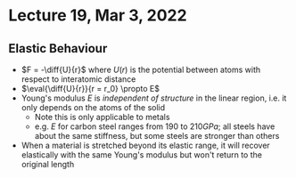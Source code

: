 # Lecture 19, Mar 3, 2022

## Elastic Behaviour

* $F = -\diff{U}{r}$ where $U(r)$ is the potential between atoms with respect to interatomic distance
* $\eval{\diff{U}{r}}{r = r_0} \propto E$
* Young's modulus $E$ is *independent of structure* in the linear region, i.e. it only depends on the atoms of the solid
	* Note this is only applicable to metals
	* e.g. $E$ for carbon steel ranges from $190$ to $210\si{GPa}$; all steels have about the same stiffness, but some steels are stronger than others
* When a material is stretched beyond its elastic range, it will recover elastically with the same Young's modulus but won't return to the original length

